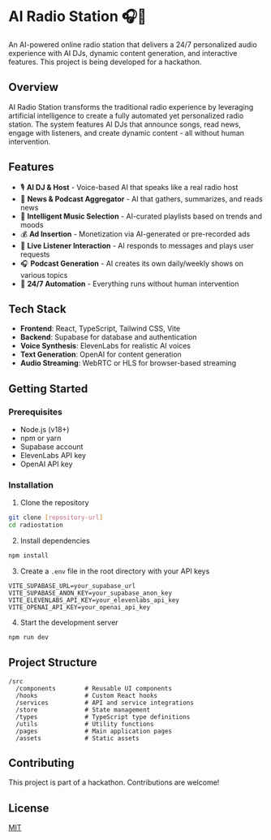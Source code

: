 # AI Radio Station 🎧🤖

An AI-powered online radio station that delivers a 24/7 personalized audio experience with AI DJs, dynamic content generation, and interactive features. This project is being developed for a hackathon.

## Overview

AI Radio Station transforms the traditional radio experience by leveraging artificial intelligence to create a fully automated yet personalized radio station. The system features AI DJs that announce songs, read news, engage with listeners, and create dynamic content - all without human intervention.

## Features

- 🎙️ **AI DJ & Host** - Voice-based AI that speaks like a real radio host
- 📰 **News & Podcast Aggregator** - AI that gathers, summarizes, and reads news
- 🎵 **Intelligent Music Selection** - AI-curated playlists based on trends and moods
- 💰 **Ad Insertion** - Monetization via AI-generated or pre-recorded ads
- 💬 **Live Listener Interaction** - AI responds to messages and plays user requests
- 🎧 **Podcast Generation** - AI creates its own daily/weekly shows on various topics
- 🔄 **24/7 Automation** - Everything runs without human intervention

## Tech Stack

- **Frontend**: React, TypeScript, Tailwind CSS, Vite
- **Backend**: Supabase for database and authentication
- **Voice Synthesis**: ElevenLabs for realistic AI voices
- **Text Generation**: OpenAI for content generation
- **Audio Streaming**: WebRTC or HLS for browser-based streaming

## Getting Started

### Prerequisites

- Node.js (v18+)
- npm or yarn
- Supabase account
- ElevenLabs API key
- OpenAI API key

### Installation

1. Clone the repository
```bash
git clone [repository-url]
cd radiostation
```

2. Install dependencies
```bash
npm install
```

3. Create a `.env` file in the root directory with your API keys
```
VITE_SUPABASE_URL=your_supabase_url
VITE_SUPABASE_ANON_KEY=your_supabase_anon_key
VITE_ELEVENLABS_API_KEY=your_elevenlabs_api_key
VITE_OPENAI_API_KEY=your_openai_api_key
```

4. Start the development server
```bash
npm run dev
```

## Project Structure

```
/src
  /components        # Reusable UI components
  /hooks             # Custom React hooks
  /services          # API and service integrations
  /store             # State management
  /types             # TypeScript type definitions
  /utils             # Utility functions
  /pages             # Main application pages
  /assets            # Static assets
```

## Contributing

This project is part of a hackathon. Contributions are welcome!

## License

[MIT](LICENSE)
